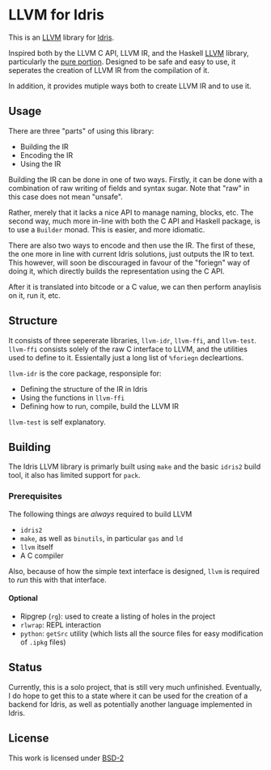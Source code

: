 # LLVM for Idris

This is an [LLVM](https://llvm.org/) library for [Idris](https://github.com/idris-lang/Idris2).

Inspired both by the LLVM C API, LLVM IR, and the Haskell [LLVM](https://hackage.haskell.org/package/llvm-hs) library, particularly the [pure portion](https://hackage.haskell.org/package/llvm-hs-pure).
Designed to be safe and easy to use, it seperates the creation of LLVM IR from the compilation of it.

In addition, it provides mutiple ways both to create LLVM IR and to use it.

## Usage 

There are three "parts" of using this library:

- Building the IR
- Encoding the IR
- Using the IR

Building the IR can be done in one of two ways.
Firstly, it can be done with a combination of raw writing of fields and syntax sugar.
Note that "raw" in this case does not mean "unsafe".

Rather, merely that it lacks a nice API to manage naming, blocks, etc.
The second way, much more in-line with both the C API and Haskell package, is to use a `Builder` monad.
This is easier, and more idiomatic.

There are also two ways to encode and then use the IR.
The first of these, the one more in line with current Idris solutions, just outputs the IR to text.
This however, will soon be discouraged in favour of the "foriegn" way of doing it, which directly builds the representation using the C API.

After it is translated into bitcode or a C value, we can then perform anaylisis on it, run it, etc.

## Structure

It consists of three sepererate libraries, `llvm-idr`, `llvm-ffi`, and `llvm-test`.
`llvm-ffi` consists solely of the raw C interface to LLVM, and the utilities used to define to it.
Essientally just a long list of `%foriegn` decleartions.

`llvm-idr` is the core package, responsiple for:

- Defining the structure of the IR in Idris
- Using the functions in `llvm-ffi`
- Defining how to run, compile, build the LLVM IR

`llvm-test` is self explanatory.

## Building 

The Idris LLVM library is primarly built using `make` and the basic `idris2` build tool, it also has limited support for `pack`.

### Prerequisites 

The following things are *always* required to build LLVM

- `idris2`
- `make`, as well as `binutils`, in particular `gas` and `ld`
- `llvm` itself
- A C compiler

Also, because of how the simple text interface is designed, `llvm` is required to *run* this with that interface.

#### Optional 

- Ripgrep (`rg`): used to create a listing of holes in the project
- `rlwrap`: REPL interaction
- `python`: `getSrc` utility (which lists all the source files for easy modification of `.ipkg` files)

## Status

Currently, this is a solo project, that is still very much unfinished. 
Eventually, I do hope to get this to a state where it can be used for the creation of a backend for Idris, as well as potentially another language implemented in Idris.

## License

This work is licensed under [BSD-2](./LICENSE)